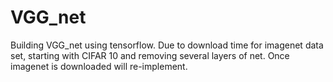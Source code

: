 # VGG_net

Building VGG_net using tensorflow. Due to download time for imagenet data set, starting with CIFAR 10 and removing several layers of net. Once imagenet is downloaded will re-implement.
